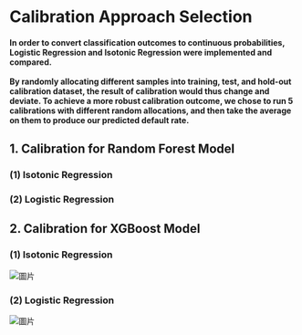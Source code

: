 # Calibration Approach Selection
#### In order to convert classification outcomes to continuous probabilities, Logistic Regression and Isotonic Regression were implemented and compared. <br><br> By randomly allocating different samples into training, test, and hold-out calibration dataset, the result of calibration would thus change and deviate. To achieve a more robust calibration outcome, we chose to run  5 calibrations with different random allocations, and then take the average on them to produce our predicted default rate.

## 1. Calibration for Random Forest Model
### (1) Isotonic Regression

### (2) Logistic Regression


## 2. Calibration for XGBoost Model
### (1) Isotonic Regression
![圖片](https://user-images.githubusercontent.com/92542287/208211381-da80dcc4-ec96-418a-9a23-74a5ab9e4ea7.png)

### (2) Logistic Regression
![圖片](https://user-images.githubusercontent.com/92542287/208211358-33608d89-135e-4f2f-b1c8-865a4b1c8c24.png)

